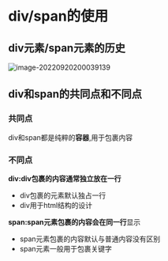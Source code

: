 # div/span的使用

## div元素/span元素的历史

![image-20220920200039139](C:\Users\35392\AppData\Roaming\Typora\typora-user-images\image-20220920200039139.png)

## div和span的共同点和不同点

### 共同点

div和span都是纯粹的**容器**,用于包裹内容

### 不同点

**div:**div包裹的内容通常**独立放在一行**

* div包裹的元素默认独占一行
* div用于html结构的设计

**span:**span元素包裹的内容会在**同一行**显示

* span元素包裹的内容默认与普通内容没有区别
* span元素一般用于包裹关键字






